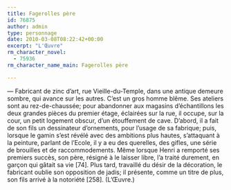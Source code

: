 ```yaml
---
title: Fagerolles père
id: 76875
author: admin
type: personnage
date: 2010-03-08T08:22:42+00:00
excerpt: "L'Œuvre"
rm_character_novel:
  - 75936
rm_character_name_main: Fagerolles père

---
```

— Fabricant de zinc d&rsquo;art, rue Vieille-du-Temple, dans une antique demeure sombre, qui avance sur les autres. C&rsquo;est un gros homme blême. Ses ateliers sont au rez-de-chaussée; pour abandonner aux magasins d&rsquo;échantillons les deux grandes pièces du premier étage, éclairées sur la rue, il occupe, sur la cour, un petit logement obscur, d&rsquo;un étouffement de cave. D&rsquo;abord, il a fait de son fils un dessinateur d&rsquo;ornements, pour l&rsquo;usage de sa fabrique; puis, lorsque le gamin s&rsquo;est révélé avec des ambitions plus hautes, s&rsquo;attaquant à la peinture, parlant de l&rsquo;Ecole, il y a eu des querelles, des gifles, une série de brouilles et de raccommodements. Même lorsque Henri a remporté ses premiers succès, son père, résigné à le laisser libre, l&rsquo;a traité durement, en garçon qui gâtait sa vie [74]. Plus tard, travaillé du désir de la décoration, le fabricant oublie son opposition de jadis; il présente, comme un titre de plus, son fils arrivé à la notoriété [258]. (L&rsquo;Œuvre.)